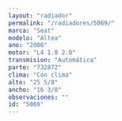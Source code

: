 ```yaml
---
layout: "radiador"
permalink: "/radiadores/5069/"
marca: "Seat"
modelo: "Altea"
ano: "2006"
motor: "L4 1.8 2.0"
transmision: "Automática"
parte: "732872"
clima: "Con clima"
alto: "25 5/8"
ancho: "16 3/8"
observaciones: ""
id: "5069"
---
```


